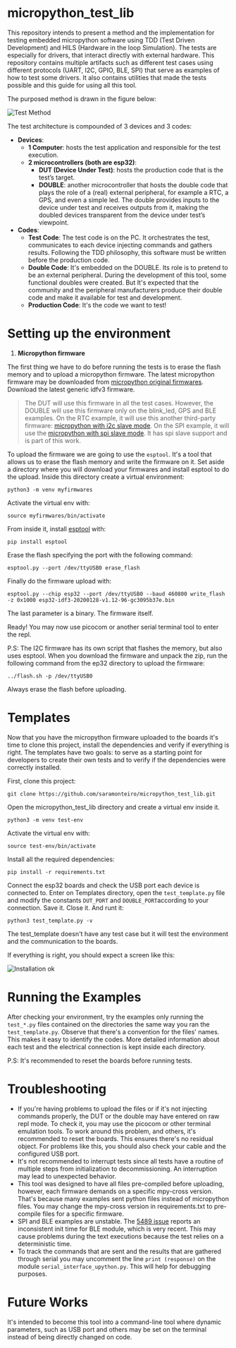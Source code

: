# micropython_test_lib

This repository intends to present a method and the implementation for testing embedded micropython software using TDD (Test Driven Development) and HILS (Hardware in the loop Simulation). The tests are especially for drivers, that interact directly with external hardware. This repository contains multiple artifacts such as different test cases using different protocols (UART, I2C, GPIO, BLE, SPI) that serve as examples of how to test some drivers. It also contains utilities that made the tests possible and this guide for using all this tool.

The purposed method is drawn in the figure below:

![Test Method](https://github.com/saramonteiro/micropython_test_lib/blob/master/images/method.png)

The test architecture is compounded of 3 devices and
3 codes: 
* **Devices**:
  * **1 Computer**: hosts the test application and responsible for the test execution.
  * **2 microcontrollers (both are esp32)**: 
    * **DUT (Device Under Test)**: hosts the production code that is the test’s target.
    * **DOUBLE**: another microcontroller that hosts the double code that plays the role of a (real) external peripheral, for example a RTC, a GPS, and even a simple led. The double provides inputs to the device under test and receives outputs from it, making the doubled devices transparent from the device under test’s viewpoint.
* **Codes**:
  *  **Test Code**: The test code is on the PC. It orchestrates the test, communicates to each device injecting commands and gathers results. Following the TDD philosophy, this software must be written before the production code. 
  *  **Double Code**: It's embedded on the DOUBLE. Its role is to pretend to be an external peripheral. During the development of this tool, some functional doubles were created. But It's expected that the community and the peripheral manufacturers produce their double code and make it available for test and development. 
  *  **Production Code**: It's the code we want to test!
  
# Setting up the environment

1. **Micropython firmware**
  
  The first thing we have to do before running the tests is to erase the flash memory and to upload a micropython firmware. The latest micropython firmware may be downloaded from [micropython original firmwares](http://micropython.org/download#esp32). Download the latest generic idfv3 firmware.
> The DUT will use this firmware in all the test cases. However, the DOUBLE will use this firmware only on the blink_led, GPS and BLE examples. On the RTC example, it will use this another third-party firmware: [micropython with i2c slave mode](https://github.com/loboris/MicroPython_ESP32_psRAM_LoBo/wiki/firmwares). On the SPI example, it will use the [micropython with spi slave mode](https://github.com/saramonteiro/micropython_test_lib/tree/master/SPI/pre-built-firmware). It has spi slave support and is part of this work.

To upload the firmware we are going to use the `esptool`. It's a tool that allows us to erase the flash memory and write the firmware on it. Set aside a directory where you will download your firmwares and install esptool to do the upload.
Inside this directory create a virtual environment:
``` 
python3 -m venv myfirmwares
``` 
Activate the virtual env with:
``` 
source myfirmwares/bin/activate
``` 
From inside it, install [esptool](https://pypi.org/project/esptool/) with:
``` 
pip install esptool 
``` 
Erase the flash specifying the port with the following command:
``` 
esptool.py --port /dev/ttyUSB0 erase_flash
```
Finally do the firmware upload with:
``` 
esptool.py --chip esp32 --port /dev/ttyUSB0 --baud 460800 write_flash -z 0x1000 esp32-idf3-20200128-v1.12-96-gc3095b37e.bin
```
The last parameter is a binary. The firmware itself.

Ready! You may now use picocom or another serial terminal tool to enter the repl.

P.S: The I2C firmware has its own script that flashes the memory, but also uses esptool. When you download the firmware and unpack the zip, run the following command from the ep32 directory to upload the firmware: 
``` 
../flash.sh -p /dev/ttyUSB0
``` 
Always erase the flash before uploading.

# Templates

Now that you have the micropython firmware uploaded to the boards it's time to clone this project, install the dependencies and verify if everything is right. The templates have two goals: to serve as a starting point for developers to create their own tests and to verify if the dependencies were correctly installed.

First, clone this project:
``` 
git clone https://github.com/saramonteiro/micropython_test_lib.git
``` 
Open the micropython_test_lib directory and create a virtual env inside it.
``` 
python3 -m venv test-env
``` 
Activate the virtual env with:
``` 
source test-env/bin/activate
``` 
Install all the required dependencies:
``` 
pip install -r requirements.txt
``` 
Connect the esp32 boards and check the USB port each device is connected to. Enter on Templates directory, open the `test_template.py` file and modify the constants `DUT_PORT` and `DOUBLE_PORT`according to your connection. Save it. Close it. And runt it:
``` 
python3 test_template.py -v
``` 
The test_template doesn't have any test case but it will test the environment and the communication to the boards.

If everything is right, you should expect a screen like this:

![Installation ok](https://github.com/saramonteiro/micropython_test_lib/blob/master/images/ambiente_ok.png)

# Running the Examples

After checking your environment, try the examples only running the `test_*.py` files contained on the directories the same way you ran the `test_template.py`. Observe that there's a convention for the files' names. This makes it easy to identify the codes.
More detailed information about each test and the electrical connection is kept inside each directory. 

P.S: It's recommended to reset the boards before running tests.

# Troubleshooting

* If you're having problems to upload the files or if it's not injecting commands properly, the DUT or the double may have entered on raw repl mode. To check it, you may use the picocom or other terminal emulation tools. To work around this problem, and others, it's recommended to reset the boards.  This ensures there's no residual object. For problems like this, you should also check your cable and the configured USB port.  
* It's not recommended to interrupt tests since all tests have a routine of multiple steps from initialization to decommissioning. An interruption may lead to unexpected behavior. 
* This tool was designed to have all files pre-compiled before uploading, however, each firmware demands on a specific mpy-cross version. That's because many examples sent python files instead of micropython files. You may change the mpy-cross version in requirements.txt to pre-compile files for a specific firmware.
* SPI and BLE examples are unstable. The [5489 issue](https://github.com/micropython/micropython/issues/5489) reports an inconsistent init time for BLE module, which is very recent. This may cause problems during the text executions because the test relies on a deterministic time.   
* To track the commands that are sent and the results that are gathered through serial you may uncomment the line ```print (response)``` on the module ```serial_interface_upython.py```. This will help for debugging purposes.

# Future Works

It's intended to become this tool into a command-line tool where dynamic parameters, such as USB port and others may be set on the terminal instead of being directly changed on code.  
